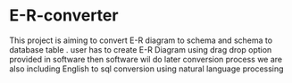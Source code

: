 # E-R-converter
This project is aiming to convert E-R diagram to schema and schema to database table .
user has to create E-R Diagram using drag drop option provided in software
then software wil do later conversion process
we are also including English to sql conversion using natural language processing
